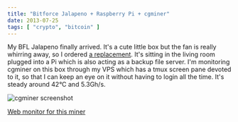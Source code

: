 ```yaml
---
title: "Bitforce Jalapeno + Raspberry Pi + cgminer"
date: 2013-07-25
tags: [ "crypto", "bitcoin" ]
---
```


My BFL Jalapeno finally arrived.  It's a cute little box but the fan is really whirring away, so I ordered [a replacement](http://www.amazon.co.uk/gp/product/B009LELXQG/ref=oh_details_o00_s00_i00?ie=UTF8&psc=1).  It's sitting in the living room plugged into a Pi which is also acting as a backup file server.  I'm monitoring cgminer on this box through my VPS which has a tmux screen pane devoted to it, so that I can keep an eye on it without having to login all the time.  It's steady around 42°C and 5.3Gh/s.

![cgminer screenshot](/images/cgminer.png)

[Web monitor for this miner](http://stinkydigit.darkfunction.com/miner.php)
